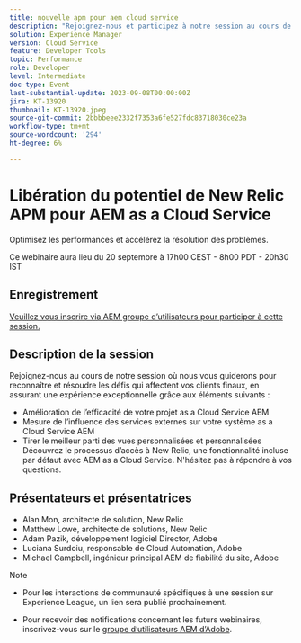 ```yaml
---
title: nouvelle apm pour aem cloud service
description: "Rejoignez-nous et participez à notre session au cours de laquelle nous vous guiderons pour reconnaître et résoudre les défis qui affectent vos clients finaux, en assurant une expérience exceptionnelle en améliorant l’efficacité de votre projet as a Cloud Service AEM, en mesurant l’influence des services externes sur votre système as a Cloud Service AEM et en tirant parti des vues personnalisées et personnalisées. Découvrez le processus d’accès à New Relic, une fonctionnalité incluse par défaut avec AEM as a Cloud Service. N'hésitez pas à répondre à vos questions."
solution: Experience Manager
version: Cloud Service
feature: Developer Tools
topic: Performance
role: Developer
level: Intermediate
doc-type: Event
last-substantial-update: 2023-09-08T00:00:00Z
jira: KT-13920
thumbnail: KT-13920.jpeg
source-git-commit: 2bbbbeee2332f7353a6fe527fdc83718030ce23a
workflow-type: tm+mt
source-wordcount: '294'
ht-degree: 6%

---
```



# Libération du potentiel de New Relic APM pour AEM as a Cloud Service

Optimisez les performances et accélérez la résolution des problèmes.

Ce webinaire aura lieu du 20 septembre à 17h00 CEST - 8h00 PDT - 20h30 IST

## Enregistrement

[Veuillez vous inscrire via AEM groupe d’utilisateurs pour participer à cette session.](https://aem-augs.adobe.com/events/details/adobe-experience-manager-aem-learning-chapter-presents-harness-the-power-of-new-relic-apm-for-aem-as-a-cloud-service-boost-performance-amp-rapid-issue-fix/)

## Description de la session

Rejoignez-nous au cours de notre session où nous vous guiderons pour reconnaître et résoudre les défis qui affectent vos clients finaux, en assurant une expérience exceptionnelle grâce aux éléments suivants :

* Amélioration de l’efficacité de votre projet as a Cloud Service AEM
* Mesure de l’influence des services externes sur votre système as a Cloud Service AEM
* Tirer le meilleur parti des vues personnalisées et personnalisées Découvrez le processus d’accès à New Relic, une fonctionnalité incluse par défaut avec AEM as a Cloud Service. N&#39;hésitez pas à répondre à vos questions.

## Présentateurs et présentatrices

* Alan Mon, architecte de solution, New Relic
* Matthew Lowe, architecte de solutions, New Relic
* Adam Pazik, développement logiciel Director, Adobe
* Luciana Surdoiu, responsable de Cloud Automation, Adobe
* Michael Campbell, ingénieur principal AEM de fiabilité du site, Adobe

>[!NOTE]
>
>* Pour les interactions de communauté spécifiques à une session sur Experience League, un lien sera publié prochainement.
>
>* Pour recevoir des notifications concernant les futurs webinaires, inscrivez-vous sur le [groupe d’utilisateurs AEM d’Adobe](https://aem-augs.adobe.com/).
